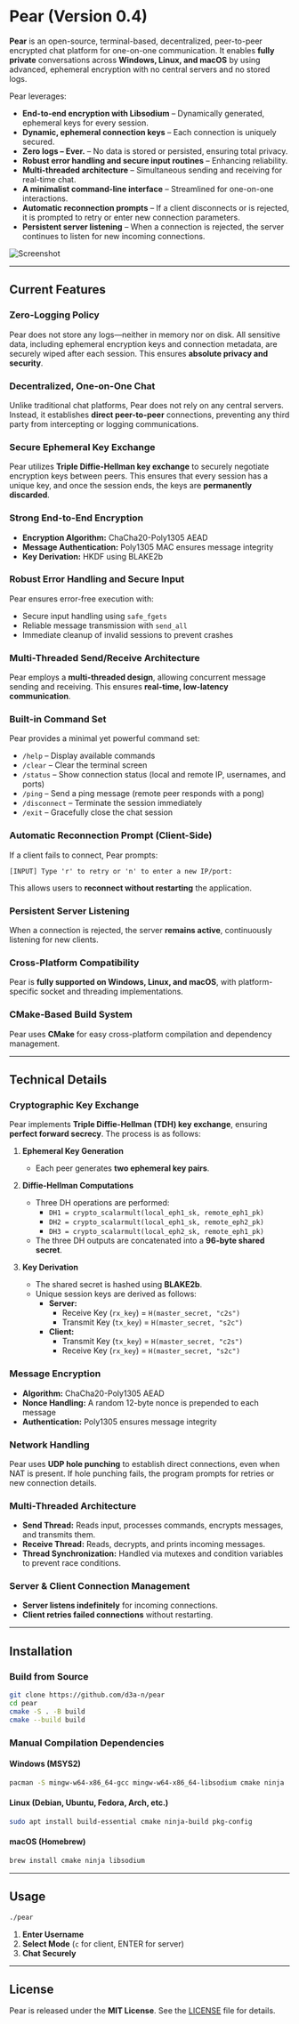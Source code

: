 # Pear (Version 0.4)

**Pear** is an open-source, terminal-based, decentralized, peer-to-peer encrypted chat platform for one-on-one communication. It enables **fully private** conversations across **Windows, Linux, and macOS** by using advanced, ephemeral encryption with no central servers and no stored logs.

Pear leverages:
- **End-to-end encryption with Libsodium** – Dynamically generated, ephemeral keys for every session.
- **Dynamic, ephemeral connection keys** – Each connection is uniquely secured.
- **Zero logs – Ever.** – No data is stored or persisted, ensuring total privacy.
- **Robust error handling and secure input routines** – Enhancing reliability.
- **Multi-threaded architecture** – Simultaneous sending and receiving for real-time chat.
- **A minimalist command-line interface** – Streamlined for one-on-one interactions.
- **Automatic reconnection prompts** – If a client disconnects or is rejected, it is prompted to retry or enter new connection parameters.
- **Persistent server listening** – When a connection is rejected, the server continues to listen for new incoming connections.

![Screenshot](screenshots/screenshot.png)

---

## Current Features

### Zero-Logging Policy
Pear does not store any logs—neither in memory nor on disk. All sensitive data, including ephemeral encryption keys and connection metadata, are securely wiped after each session. This ensures **absolute privacy and security**.

### Decentralized, One-on-One Chat
Unlike traditional chat platforms, Pear does not rely on any central servers. Instead, it establishes **direct peer-to-peer** connections, preventing any third party from intercepting or logging communications.

### Secure Ephemeral Key Exchange
Pear utilizes **Triple Diffie-Hellman key exchange** to securely negotiate encryption keys between peers. This ensures that every session has a unique key, and once the session ends, the keys are **permanently discarded**.

### Strong End-to-End Encryption
- **Encryption Algorithm:** ChaCha20-Poly1305 AEAD
- **Message Authentication:** Poly1305 MAC ensures message integrity
- **Key Derivation:** HKDF using BLAKE2b

### Robust Error Handling and Secure Input
Pear ensures error-free execution with:
- Secure input handling using `safe_fgets`
- Reliable message transmission with `send_all`
- Immediate cleanup of invalid sessions to prevent crashes

### Multi-Threaded Send/Receive Architecture
Pear employs a **multi-threaded design**, allowing concurrent message sending and receiving. This ensures **real-time, low-latency communication**.

### Built-in Command Set
Pear provides a minimal yet powerful command set:
- `/help` – Display available commands
- `/clear` – Clear the terminal screen
- `/status` – Show connection status (local and remote IP, usernames, and ports)
- `/ping` – Send a ping message (remote peer responds with a pong)
- `/disconnect` – Terminate the session immediately
- `/exit` – Gracefully close the chat session

### Automatic Reconnection Prompt (Client-Side)
If a client fails to connect, Pear prompts:
```
[INPUT] Type 'r' to retry or 'n' to enter a new IP/port:
```
This allows users to **reconnect without restarting** the application.

### Persistent Server Listening
When a connection is rejected, the server **remains active**, continuously listening for new clients.

### Cross-Platform Compatibility
Pear is **fully supported on Windows, Linux, and macOS**, with platform-specific socket and threading implementations.

### CMake-Based Build System
Pear uses **CMake** for easy cross-platform compilation and dependency management.

---

## Technical Details

### Cryptographic Key Exchange
Pear implements **Triple Diffie-Hellman (TDH) key exchange**, ensuring **perfect forward secrecy**. The process is as follows:

1. **Ephemeral Key Generation**
   - Each peer generates **two ephemeral key pairs**.

2. **Diffie-Hellman Computations**
   - Three DH operations are performed:
     - `DH1 = crypto_scalarmult(local_eph1_sk, remote_eph1_pk)`
     - `DH2 = crypto_scalarmult(local_eph1_sk, remote_eph2_pk)`
     - `DH3 = crypto_scalarmult(local_eph2_sk, remote_eph1_pk)`
   - The three DH outputs are concatenated into a **96-byte shared secret**.

3. **Key Derivation**
   - The shared secret is hashed using **BLAKE2b**.
   - Unique session keys are derived as follows:
     - **Server:**
       - Receive Key (`rx_key`) = `H(master_secret, "c2s")`
       - Transmit Key (`tx_key`) = `H(master_secret, "s2c")`
     - **Client:**
       - Transmit Key (`tx_key`) = `H(master_secret, "c2s")`
       - Receive Key (`rx_key`) = `H(master_secret, "s2c")`

### Message Encryption
- **Algorithm:** ChaCha20-Poly1305 AEAD
- **Nonce Handling:** A random 12-byte nonce is prepended to each message
- **Authentication:** Poly1305 ensures message integrity

### Network Handling
Pear uses **UDP hole punching** to establish direct connections, even when NAT is present. If hole punching fails, the program prompts for retries or new connection details.

### Multi-Threaded Architecture
- **Send Thread:** Reads input, processes commands, encrypts messages, and transmits them.
- **Receive Thread:** Reads, decrypts, and prints incoming messages.
- **Thread Synchronization:** Handled via mutexes and condition variables to prevent race conditions.

### Server & Client Connection Management
- **Server listens indefinitely** for incoming connections.
- **Client retries failed connections** without restarting.

---

## Installation

### Build from Source
```sh
git clone https://github.com/d3a-n/pear
cd pear
cmake -S . -B build
cmake --build build
```

### Manual Compilation Dependencies
#### Windows (MSYS2)
```sh
pacman -S mingw-w64-x86_64-gcc mingw-w64-x86_64-libsodium cmake ninja
```

#### Linux (Debian, Ubuntu, Fedora, Arch, etc.)
```sh
sudo apt install build-essential cmake ninja-build pkg-config
```

#### macOS (Homebrew)
```sh
brew install cmake ninja libsodium
```

---

## Usage
```sh
./pear
```

1. **Enter Username**
2. **Select Mode** (`c` for client, ENTER for server)
3. **Chat Securely**

---

## License
Pear is released under the **MIT License**. See the [LICENSE](LICENSE) file for details.

